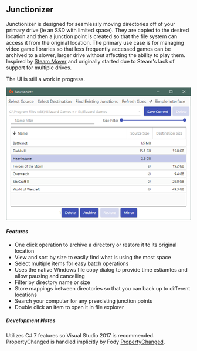 ## Junctionizer

Junctionizer is designed for seamlessly moving directories off of your primary drive (ie an SSD with limited space). They are copied to the desired location and then a junction point is created so that the file system can access it from the original location. The primary use case is for managing video game libraries so that less frequently accessed games can be archived to a slower, larger drive without affecting the ability to play them. Inspired by [Steam Mover](http://www.traynier.com/software/steammover) and originally started due to Steam's lack of support for multiple drives.

The UI is still a work in progress.

![Image](Junctionizer/Images/blizzard.png)

#### *Features*

- One click operation to archive a directory or restore it to its original location
- View and sort by size to easily find what is using the most space
- Select multiple items for easy batch operations
- Uses the native Windows file copy dialog to provide time estiamtes and allow pausing and cancelling
- Filter by directory name or size
- Store mappings between directories so that you can back up to different locations
- Search your computer for any preexisting junction points
- Double click an item to open it in file explorer

##### Development Notes

Utilizes C# 7 features so Visual Studio 2017 is recommended. PropertyChanged is handled implicitly by Fody [PropertyChanged](https://github.com/Fody/PropertyChanged).